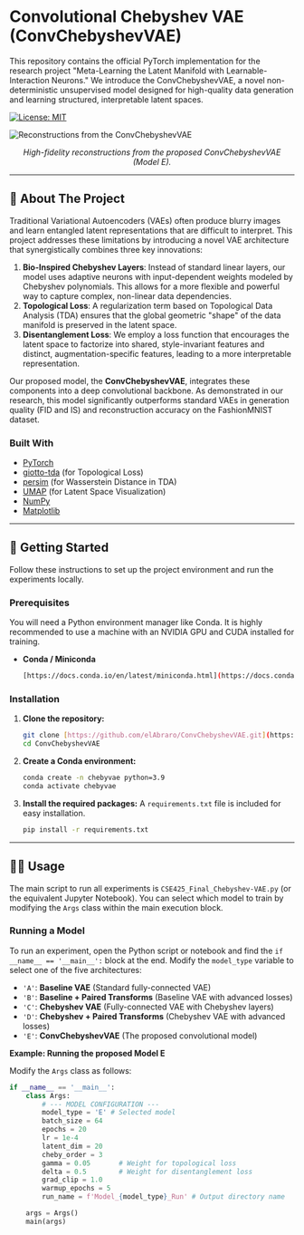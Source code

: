 # Convolutional Chebyshev VAE (ConvChebyshevVAE)

This repository contains the official PyTorch implementation for the research project "Meta-Learning the Latent Manifold with Learnable-Interaction Neurons." We introduce the ConvChebyshevVAE, a novel non-deterministic unsupervised model designed for high-quality data generation and learning structured, interpretable latent spaces.

[![License: MIT](https://img.shields.io/badge/License-MIT-yellow.svg)](https://opensource.org/licenses/MIT)

![Reconstructions from the ConvChebyshevVAE](reconstructions.png)
*<p align="center">High-fidelity reconstructions from the proposed ConvChebyshevVAE (Model E).</p>*

---

## 📖 About The Project

Traditional Variational Autoencoders (VAEs) often produce blurry images and learn entangled latent representations that are difficult to interpret. This project addresses these limitations by introducing a novel VAE architecture that synergistically combines three key innovations:

1.  **Bio-Inspired Chebyshev Layers**: Instead of standard linear layers, our model uses adaptive neurons with input-dependent weights modeled by Chebyshev polynomials. This allows for a more flexible and powerful way to capture complex, non-linear data dependencies.
2.  **Topological Loss**: A regularization term based on Topological Data Analysis (TDA) ensures that the global geometric "shape" of the data manifold is preserved in the latent space.
3.  **Disentanglement Loss**: We employ a loss function that encourages the latent space to factorize into shared, style-invariant features and distinct, augmentation-specific features, leading to a more interpretable representation.

Our proposed model, the **ConvChebyshevVAE**, integrates these components into a deep convolutional backbone. As demonstrated in our research, this model significantly outperforms standard VAEs in generation quality (FID and IS) and reconstruction accuracy on the FashionMNIST dataset.

### Built With

* [PyTorch](https://pytorch.org/)
* [giotto-tda](https://giotto-ai.github.io/gtda-docs/) (for Topological Loss)
* [persim](https://persim.scikit-tda.org/) (for Wasserstein Distance in TDA)
* [UMAP](https://umap-learn.readthedocs.io/en/latest/) (for Latent Space Visualization)
* [NumPy](https://numpy.org/)
* [Matplotlib](https://matplotlib.org/)

---

## 🚀 Getting Started

Follow these instructions to set up the project environment and run the experiments locally.

### Prerequisites

You will need a Python environment manager like Conda. It is highly recommended to use a machine with an NVIDIA GPU and CUDA installed for training.

* **Conda / Miniconda**
    ```sh
    [https://docs.conda.io/en/latest/miniconda.html](https://docs.conda.io/en/latest/miniconda.html)
    ```

### Installation

1.  **Clone the repository:**
    ```sh
    git clone [https://github.com/elAbraro/ConvChebyshevVAE.git](https://github.com/elAbraro/ConvChebyshevVAE.git)
    cd ConvChebyshevVAE
    ```

2.  **Create a Conda environment:**
    ```sh
    conda create -n chebyvae python=3.9
    conda activate chebyvae
    ```

3.  **Install the required packages:**
    A `requirements.txt` file is included for easy installation.
    ```sh
    pip install -r requirements.txt
    ```

---

## 🏃‍♀️ Usage

The main script to run all experiments is `CSE425_Final_Chebyshev-VAE.py` (or the equivalent Jupyter Notebook). You can select which model to train by modifying the `Args` class within the main execution block.

### Running a Model

To run an experiment, open the Python script or notebook and find the `if __name__ == '__main__':` block at the end. Modify the `model_type` variable to select one of the five architectures:

* `'A'`: **Baseline VAE** (Standard fully-connected VAE)
* `'B'`: **Baseline + Paired Transforms** (Baseline VAE with advanced losses)
* `'C'`: **Chebyshev VAE** (Fully-connected VAE with Chebyshev layers)
* `'D'`: **Chebyshev + Paired Transforms** (Chebyshev VAE with advanced losses)
* `'E'`: **ConvChebyshevVAE** (The proposed convolutional model)

**Example: Running the proposed Model E**

Modify the `Args` class as follows:

```python
if __name__ == '__main__':
    class Args:
        # --- MODEL CONFIGURATION ---
        model_type = 'E' # Selected model
        batch_size = 64
        epochs = 20
        lr = 1e-4
        latent_dim = 20
        cheby_order = 3
        gamma = 0.05       # Weight for topological loss
        delta = 0.5        # Weight for disentanglement loss
        grad_clip = 1.0
        warmup_epochs = 5
        run_name = f'Model_{model_type}_Run' # Output directory name

    args = Args()
    main(args)

